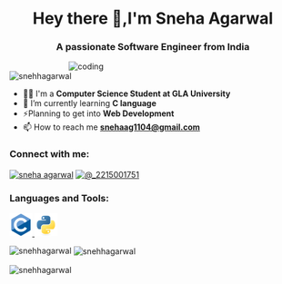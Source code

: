 <h1 align="center">Hey there 👋,I'm Sneha Agarwal</h1>
<h3 align="center">A passionate Software Engineer from India</h3>

<img align="right" alt="coding" width="400" src="https://user-images.githubusercontent.com/59734313/157189039-c09b3e38-9f42-42c0-ab54-14f1574190a7.gif"/>

<p align="left"> <img src="https://komarev.com/ghpvc/?username=snehhagarwal&label=Profile%20views&color=0e75b6&style=flat" alt="snehhagarwal" /> </p>

- 🙋‍♀️ I'm a **Computer Science Student at GLA University**
- 🌱 I’m currently learning **C language**
- ⚡Planning to get into **Web Development**
- 📫 How to reach me **snehaag1104@gmail.com**

<h3 align="left">Connect with me:</h3>
<p align="left">
<a href="https://linkedin.com/in/sneha agarwal" target="blank"><img align="center" src="https://raw.githubusercontent.com/rahuldkjain/github-profile-readme-generator/master/src/images/icons/Social/linked-in-alt.svg" alt="sneha agarwal" height="30" width="40" /></a>
<a href="https://www.hackerrank.com/@_2215001751" target="blank"><img align="center" src="https://raw.githubusercontent.com/rahuldkjain/github-profile-readme-generator/master/src/images/icons/Social/hackerrank.svg" alt="@_2215001751" height="30" width="40" /></a>
</p>

<h3 align="left">Languages and Tools:</h3>
<p align="left"> <a href="https://www.cprogramming.com/" target="_blank" rel="noreferrer"> <img src="https://raw.githubusercontent.com/devicons/devicon/master/icons/c/c-original.svg" alt="c" width="40" height="40"/> </a> <a href="https://www.python.org" target="_blank" rel="noreferrer"> <img src="https://raw.githubusercontent.com/devicons/devicon/master/icons/python/python-original.svg" alt="python" width="40" height="40"/> </a> </p>

<p><img align="left" src="https://github-readme-stats.vercel.app/api/top-langs?username=snehhagarwal&show_icons=true&locale=en&layout=compact" alt="snehhagarwal" /></p>

<p>&nbsp;<img align="center" src="https://github-readme-stats.vercel.app/api?username=snehhagarwal&show_icons=true&locale=en" alt="snehhagarwal" /></p>

<p><img align="center" src="https://github-readme-streak-stats.herokuapp.com/?user=snehhagarwal&" alt="snehhagarwal" /></p>

